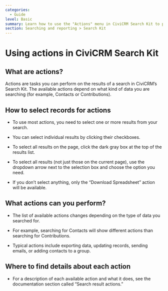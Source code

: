 ```yaml
---
categories:
  - Guide
level: Basic
summary: Learn how to use the "Actions" menu in CiviCRM Search Kit to perform tasks with your search results, such as exporting data or updating records.
section: Searching and reporting > Search Kit
---
```


# Using actions in CiviCRM Search Kit

## What are actions?

Actions are tasks you can perform on the results of a search in CiviCRM’s Search Kit. The available actions depend on what kind of data you are searching (for example, Contacts or Contributions).

## How to select records for actions

- To use most actions, you need to select one or more results from your search.

- You can select individual results by clicking their checkboxes.

- To select all results on the page, click the dark gray box at the top of the results list.

- To select all results (not just those on the current page), use the dropdown arrow next to the selection box and choose the option you need.

- If you don’t select anything, only the “Download Spreadsheet” action will be available.

## What actions can you perform?

- The list of available actions changes depending on the type of data you searched for.

- For example, searching for Contacts will show different actions than searching for Contributions.

- Typical actions include exporting data, updating records, sending emails, or adding contacts to a group.

## Where to find details about each action

- For a description of each available action and what it does, see the documentation section called “Search result actions.”

<!--
Source: https://docs.civicrm.org/user/en/latest/searching
-and-reporting/search-kit/actions/ -->

<!--
Suggestion: This page is a Guide because it focuses on the practical steps and choices for using the Actions feature in Search Kit, not on background, exhaustive options, or theory. The level is Basic because it assumes users are learning the system and need clear, direct instructions. If the “Search result actions” section contains detailed lists of all possible actions, that content should be split into a Reference page for clarity.
 -->

